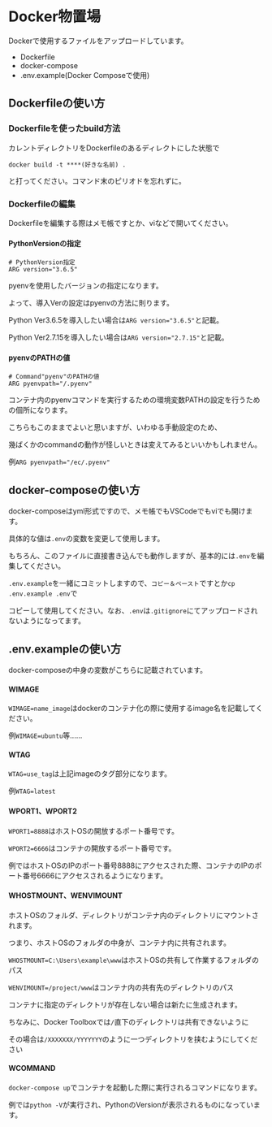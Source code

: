 # Docker物置場

Dockerで使用するファイルをアップロードしています。

- Dockerfile
- docker-compose
- .env.example(Docker Composeで使用)

## Dockerfileの使い方

### Dockerfileを使ったbuild方法

カレントディレクトリをDockerfileのあるディレクトにした状態で

```docker build -t ****(好きな名前) .```

と打ってください。コマンド末のピリオドを忘れずに。


### Dockerfileの編集

Dockerfileを編集する際はメモ帳ですとか、viなどで開いてください。

#### PythonVersionの指定
```
# PythonVersion指定
ARG version="3.6.5"
```
pyenvを使用したバージョンの指定になります。

よって、導入Verの設定はpyenvの方法に則ります。

Python Ver3.6.5を導入したい場合は`ARG version="3.6.5"`と記載。

Python Ver2.7.15を導入したい場合は`ARG version="2.7.15"`と記載。


#### pyenvのPATHの値

```
# Command"pyenv"のPATHの値
ARG pyenvpath="/.pyenv"
```

コンテナ内のpyenvコマンドを実行するための環境変数PATHの設定を行うための個所になります。

こちらもこのままでよいと思いますが、いわゆる手動設定のため、

幾ばくかのcommandの動作が怪しいときは変えてみるといいかもしれません。

例`ARG pyenvpath="/ec/.pyenv"`


## docker-composeの使い方

docker-composeはyml形式ですので、メモ帳でもVSCodeでもviでも開けます。

具体的な値は`.env`の変数を変更して使用します。

もちろん、このファイルに直接書き込んでも動作しますが、基本的には`.env`を編集してください。

`.env.example`を一緒にコミットしますので、`コピー＆ペースト`ですとか`cp .env.example .env`で

コピーして使用してください。なお、`.env`は`.gitignore`にてアップロードされないようになってます。


## .env.exampleの使い方

docker-composeの中身の変数がこちらに記載されています。

#### WIMAGE

`WIMAGE=name_image`はdockerのコンテナ化の際に使用するimage名を記載してください。

例`WIMAGE=ubuntu`等......


#### WTAG

`WTAG=use_tag`は上記imageのタグ部分になります。

例`WTAG=latest`


#### WPORT1、WPORT2

`WPORT1=8888`はホストOSの開放するポート番号です。

`WPORT2=6666`はコンテナの開放するポート番号です。

例ではホストOSのIPのポート番号8888にアクセスされた際、コンテナのIPのポート番号6666にアクセスされるようになります。


#### WHOSTMOUNT、WENVIMOUNT

ホストOSのフォルダ、ディレクトリがコンテナ内のディレクトリにマウントされます。

つまり、ホストOSのフォルダの中身が、コンテナ内に共有されます。

`WHOSTMOUNT=C:\Users\example\www`はホストOSの共有して作業するフォルダのパス

`WENVIMOUNT=/project/www`はコンテナ内の共有先のディレクトリのパス 

コンテナに指定のディレクトリが存在しない場合は新たに生成されます。

ちなみに、Docker Toolboxでは`/`直下のディレクトリは共有できないように

その場合は`/XXXXXXX/YYYYYYY`のように一つディレクトリを挟むようにしてください

#### WCOMMAND

`docker-compose up`でコンテナを起動した際に実行されるコマンドになります。

例では`python -V`が実行され、PythonのVersionが表示されるものになっています。
